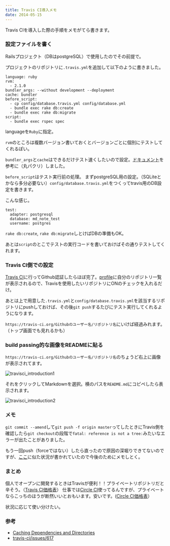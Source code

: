 ```yaml
---
title: Travis CI導入メモ
date: 2014-05-15
---
```


Travis CIを導入した際の手順をメモがてら書きます。

### 設定ファイルを書く

Railsプロジェクト（DBはpostgreSQL）で使用したのでその前提で。

プロジェクトのリポジトリに`.travis.yml`を追加して以下のように書きました。

    language: ruby
    rvm:
      - 2.1.0
    bundler_args: --without development --deployment
    cache: bundler
    before_script:
      - cp config/database.travis.yml config/database.yml
      - bundle exec rake db:create
      - bundle exec rake db:migrate
    script:
      - bundle exec rspec spec



languageを`Ruby`に指定。

 `rvm`のところは複数バージョン書いておくとバージョンごとに個別にテストしてくれるぽい。

`bundler_args`と`cache`はできるだけテスト速くしたいので設定。[ドキュメント](http://docs.travis-ci.com/user/caching/#Arbitrary-directories)を参考に（丸パクリ）しました。

`before_script`はテスト実行前の処理。
まずpostgreSQL用の設定。（SQLiteとかなら多分必要ない）`config/database.travis.yml`をつくってtravis用のDB設定を書きます。

こんな感じ。

    test:
      adapter: postgresql
      database: md_note_test
      username: postgres

`rake db:create`, `rake db:migrate`しとけばDBの準備もOK。

あとは`script`のとこでテストの実行コードを書いておけばその通りテストしてくれます。

### Travis CI側での設定
[Travis CI](https://travis-ci.org/)に行ってGithub認証したらほぼ完了。[profile](https://travis-ci.org/profile)に自分のリポジトリ一覧が表示されるので、Travisを使用したいリポジトリにONのチェックを入れるだけ。

あとは上で用意した`.travis.yml`と`config/database.travis.yml`を該当するリポジトリにpushしておけば、その後`git push`するたびにテスト実行してくれるようになります。

`https://travis-ci.org/Githubのユーザー名/リポジトリ名`にいけば経過みれます。（トップ画面でも見れるかも）

### build passing的な画像をREADMEに貼る

`https://travis-ci.org/Githubのユーザー名/リポジトリ名`のちょうど右上に画像が表示されてます。

![travisci_introduction1](images/2014/05/15/travisci_introduction1.png)

それをクリックしてMarkdownを選択。横のパスを`README.md`にコピペしたら表示されます。

![travisci_introduction2](images/2014/05/15/travisci_introduction2.png)

### メモ
`git commit --amend`して`git push -f origin master`ってしたときにTravis側を確認したら`git checkout`の段階で`fatal: reference is not a tree:`みたいなエラーが出たことがありました。

もう一回push（forceではない）したら直ったので原因の深堀りできてないのですが、[ここ](https://github.com/travis-ci/travis-ci/issues/617)に似た状況が書かれていたので今後のためにメモしとく。

### まとめ
個人でオープンに開発するときはTravisが便利！！プライベートリポジトリだと辛そう。（[Travis CI価格表](https://travis-ci.com/plans?v=t)）
仕事では[Circle CI](https://circleci.com/)使ってるんですが、プライベートならこっちのほうが断然いいとおもいます。安いです。([Circle CI価格表](https://circleci.com/pricing)）

状況に応じて使い分けたい。

### 参考
- [Caching Dependencies and Directories](http://docs.travis-ci.com/user/caching/)
- [travis-ci/issues/617](https://github.com/travis-ci/travis-ci/issues/617)
